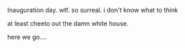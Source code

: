 Inauguration day. wtf. so surreal. i don't know what to think

at least cheeto out the damn white house.

here we go....


